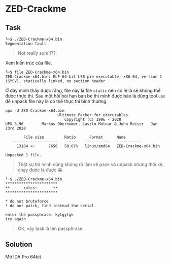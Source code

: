 # ZED-Crackme
## Task
```
└─$ ./ZED-Crackme-x64.bin
Segmentation fault
```
> Not really sure!!??

Xem kiến trúc của file.  
```
└─$ file ZED-Crackme-x64.bin
ZED-Crackme-x64.bin: ELF 64-bit LSB pie executable, x86-64, version 1 (SYSV), statically linked, no section header
```

Ở đây mình thấy được rằng, file này là file `static` nên có lẽ là sẽ không thể được thực thi. Sau một hồi hỏi han bạn bè thì mình được bảo là dùng tool `upx` để unpack file này là có thể thực thi bình thường.  
```
upx -d ZED-Crackme-x64.bin
                       Ultimate Packer for eXecutables
                          Copyright (C) 1996 - 2020
UPX 3.96        Markus Oberhumer, Laszlo Molnar & John Reiser   Jan 23rd 2020

        File size         Ratio      Format      Name
   --------------------   ------   -----------   -----------
     13184 <-      7656   58.07%   linux/amd64   ZED-Crackme-x64.bin

Unpacked 1 file.
```  
> Thật sự thì mình cũng không rõ lắm về pack và unpack nhưng thôi kệ, chạy được là được 😁.  

```
└─$ ./ZED-Crackme-x64.bin
***********************
**      rules:       **
***********************

* do not bruteforce
* do not patch, find instead the serial.

enter the passphrase: kytgytgk
try again
```

> OK, vậy task là tìm passphrase.  

## Solution
Mở IDA Pro 64bit.
